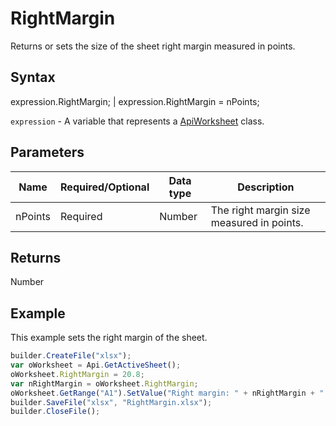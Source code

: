 # RightMargin

Returns or sets the size of the sheet right margin measured in points.

## Syntax

expression.RightMargin; &#124; expression.RightMargin = nPoints;

`expression` - A variable that represents a [ApiWorksheet](../ApiWorksheet.md) class.

## Parameters

| **Name** | **Required/Optional** | **Data type** | **Description** |
| ------------- | ------------- | ------------- | ------------- |
| nPoints | Required | Number | The right margin size measured in points. |

## Returns

Number

## Example

This example sets the right margin of the sheet.

```javascript
builder.CreateFile("xlsx");
var oWorksheet = Api.GetActiveSheet();
oWorksheet.RightMargin = 20.8;
var nRightMargin = oWorksheet.RightMargin;
oWorksheet.GetRange("A1").SetValue("Right margin: " + nRightMargin + " mm");
builder.SaveFile("xlsx", "RightMargin.xlsx");
builder.CloseFile();
```